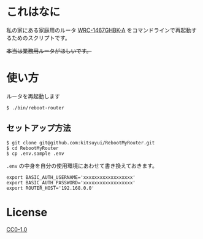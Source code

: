 # これはなに

私の家にある家庭用のルータ
 [WRC-1467GHBK-A](http://www2.elecom.co.jp/products/WRC-1467GHBK-A.html)
をコマンドラインで再起動するためのスクリプトです。

~~本当は業務用ルータがほしいです。~~

# 使い方

ルータを再起動します

```console
$ ./bin/reboot-router
```

## セットアップ方法

```console
$ git clone git@github.com:kitsuyui/RebootMyRouter.git
$ cd RebootMyRouter
$ cp .env.sample .env
```

`.env` の中身を自分の使用環境にあわせて書き換えておきます。

```
export BASIC_AUTH_USERNAME='xxxxxxxxxxxxxxxxxx'
export BASIC_AUTH_PASSWORD='xxxxxxxxxxxxxxxxxx'
export ROUTER_HOST='192.168.0.0'
```

# License

[CC0-1.0](LICENSE)
